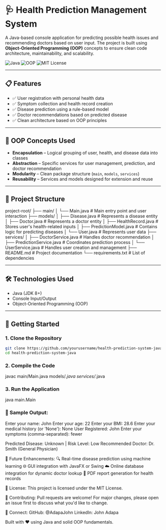 # 🩺 Health Prediction Management System

A Java-based console application for predicting possible health issues and recommending doctors based on user input. The project is built using **Object-Oriented Programming (OOP)** concepts to ensure clean code architecture, maintainability, and scalability.

![Java](https://img.shields.io/badge/Java-ED8B00?style=for-the-badge&logo=java&logoColor=white)
![OOP](https://img.shields.io/badge/OOP-Principles-blue?style=for-the-badge)
![MIT License](https://img.shields.io/badge/License-MIT-green.svg?style=for-the-badge)

---

## 📋 Features

- ✅ User registration with personal health data  
- ✅ Symptom collection and health record creation  
- ✅ Disease prediction using a rule-based model  
- ✅ Doctor recommendations based on predicted disease  
- ✅ Clean architecture based on OOP principles  

---

## 🧠 OOP Concepts Used

- **Encapsulation** – Logical grouping of user, health, and disease data into classes  
- **Abstraction** – Specific services for user management, prediction, and doctor recommendation  
- **Modularity** – Clean package structure (`main`, `models`, `services`)  
- **Reusability** – Services and models designed for extension and reuse  

---

## 📁 Project Structure

project-root/ ├── main/ │ └── Main.java # Main entry point and user interaction ├── models/ │ ├── Disease.java # Represents a disease entity │ ├── Doctor.java # Represents a doctor entity │ ├── HealthRecord.java # Stores user's health-related inputs │ ├── PredictionModel.java # Contains logic for predicting diseases │ └── User.java # Represents user data ├── services/ │ ├── DoctorService.java # Handles doctor recommendation │ ├── PredictionService.java # Coordinates prediction process │ └── UserService.java # Handles user creation and management ├── README.md # Project documentation └── requirements.txt # List of dependencies

---

## 🛠️ Technologies Used

- Java (JDK 8+)
- Console Input/Output
- Object-Oriented Programming (OOP)

---

## 🚀 Getting Started

### 1. Clone the Repository

```bash
git clone https://github.com/yourusername/health-prediction-system-java.git
cd health-prediction-system-java
```

### 2. Compile the Code

javac main/Main.java models/*.java services/*.java

### 3. Run the Application

java main.Main

### 🧪 Sample Output:
Enter your name: John
Enter your age: 22
Enter your BMI: 28.6
Enter your medical history (or 'None'): None
User Registered: John
Enter your symptoms (comma-separated): fewer

Predicted Disease: Unknown | Risk Level: Low
Recommended Doctor: Dr. Smith (General Physician)



📌 Future Enhancements:
🔍 Real-time disease prediction using machine learning
🌐 GUI integration with JavaFX or Swing
☁️ Online database integration for dynamic doctor lookup
🧾 PDF report generation for health records

📄 License:
This project is licensed under the MIT License.

🙌 Contributing:
Pull requests are welcome! For major changes, please open an issue first to discuss what you'd like to change.

🔗 Connect:
GitHub: @AdapaJohn
LinkedIn: John Adapa

Built with ❤️ using Java and solid OOP fundamentals.
